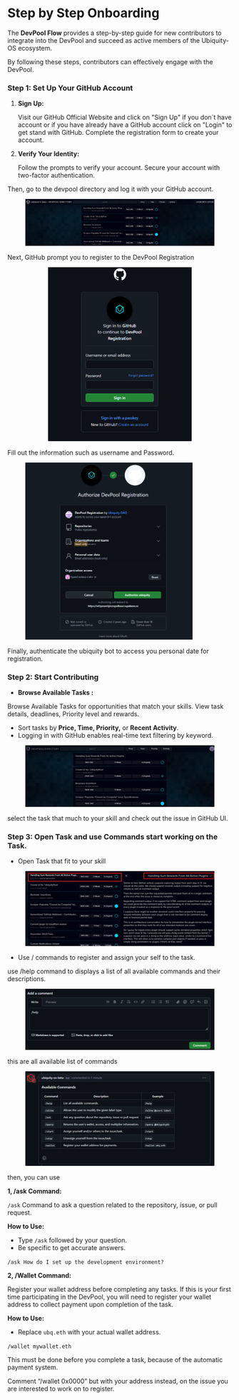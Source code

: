 # Step by Step Onboarding

The **DevPool Flow** provides a step-by-step guide for new contributors to integrate into the DevPool and succeed as active members of the Ubiquity-OS ecosystem.&#x20;

By following these steps, contributors can effectively engage with the  DevPool.

### Step 1: Set Up Your GitHub Account

1.  **Sign Up:**

    Visit our GitHub Official Website and click on "Sign Up" if you don\`t have account or if you have already have a GitHub account click on "Login" to get stand with GitHub. Complete the registration form to create your account.
2.  **Verify Your Identity:**

    Follow the prompts to verify your account. Secure your account with two-factor authentication.

Then, go to the devpool directory and log it with your GitHub account.

<figure><img src="../../../.gitbook/assets/image.png" alt=""><figcaption></figcaption></figure>

Next, GitHub prompt you to register to the DevPool Registration&#x20;

<div align="center"><figure><img src="../../../.gitbook/assets/image (1).png" alt="" width="322"><figcaption></figcaption></figure></div>

Fill out the information such as username and Password.

<figure><img src="../../../.gitbook/assets/image (2).png" alt="" width="375"><figcaption></figcaption></figure>

Finally, authenticate the ubiquity bot to access you personal date for registration. &#x20;

### Step 2: Start Contributing

* **Browse Available Tasks :**

Browse Available Tasks for opportunities that match your skills. View task details, deadlines, Priority level and rewards.

* Sort tasks by **Price, Time, Priority,** or **Recent Activity**.
* Logging in with GitHub enables real-time text filtering by keyword.

<figure><img src="../../../.gitbook/assets/image (3).png" alt=""><figcaption></figcaption></figure>

select the task that much to your skill and check out the issue in GitHub UI.

### Step 3: Open Task and use Commands start working on the Task.

* Open Task that fit to your skill

<figure><img src="../../../.gitbook/assets/image (4).png" alt=""><figcaption></figcaption></figure>

* Use / commands to register and assign your self to the task.

use /help command to displays a list of all available commands and their descriptions.

<figure><img src="../../../.gitbook/assets/image (5).png" alt=""><figcaption></figcaption></figure>

this are all available list of commands&#x20;

<figure><img src="../../../.gitbook/assets/image (6).png" alt=""><figcaption></figcaption></figure>

then, you can use&#x20;

**1, /ask Command:**

`/ask` Command to ask a question related to the repository, issue, or pull request.

**How to Use:**

* Type `/ask` followed by your question.
* Be specific to get accurate answers.

`/ask How do I set up the development environment?`

**2, /Wallet  Command:**

Register your wallet address before completing any tasks. If this is your first time participating in the DevPool, you will need to register your wallet address to collect payment upon completion of the task.&#x20;

**How to Use:**

* Replace `ubq.eth` with your actual wallet address.

`/wallet mywallet.eth`

This must be done before you complete a task, because of the automatic payment system.



Comment “/wallet 0x0000” but with your address instead, on the issue you are interested to work on to register.

